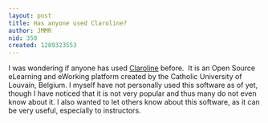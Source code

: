 ```yaml
---
layout: post
title: Has anyone used Claroline?
author: JMMR
nid: 350
created: 1289323553
---
```

<p>I was wondering if anyone has used <a href="http://www.claroline.net/">Claroline</a> before.&nbsp; It is an Open Source eLearning and eWorking platform created by the Catholic University of Louvain, Belgium. I myself have not personally used this software as of yet, though I have noticed that it is not very popular and thus many do not even know about it. I also wanted to let others know about this software, as it can be very useful, especially to instructors.</p>
